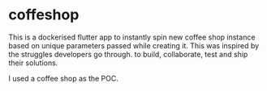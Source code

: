 # coffeshop


This is a dockerised flutter app to instantly spin new coffee shop instance based on unique parameters passed while creating it. 
This was inspired by the struggles developers go through. to build, collaborate, test and ship their solutions. 

I used a coffee shop as the POC. 


